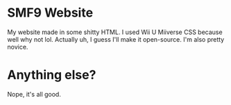 # SMF9 Website
My website made in some shitty HTML. I used Wii U Miiverse CSS because well why not lol. Actually uh, I guess I'll make it open-source. I'm also pretty novice.

# Anything else?
Nope, it's all good.
